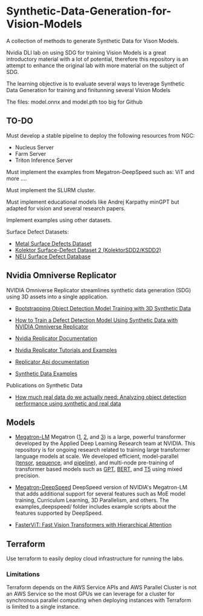 # Synthetic-Data-Generation-for-Vision-Models
 A collection of methods to generate Synthetic Data for Vison Models.

Nvidia DLI lab on using SDG for training Vision Models is a great introductory material with a lot of potential, therefore this repository is an attempt to enhance the original lab with more material on the subject of SDG.

The learning objective is to evaluate several ways to leverage Synthetic Data Generation for training and finitunning several Vision Models

The files: model.onnx and model.pth too big for Github

## TO-DO

Must develop a stable pipeline to deploy the following resources from NGC:
- Nucleus Server
- Farm Server
- Triton Inference Server

Must implement the examples from Megatron-DeepSpeed such as: ViT and more ....

Must implement the SLURM cluster.

Must implement educational models like Andrej Karpathy minGPT but adapted for vision and several research papers.

Implement examples using other datasets.

Surface Defect Datasets:
- [Metal Surface Defects Dataset](https://www.kaggle.com/datasets/fantacher/neu-metal-surface-defects-data/code)
- [Kolektor Surface-Defect Dataset 2 (KolektorSDD2/KSDD2)](https://www.vicos.si/resources/kolektorsdd2/)
- [NEU Surface Defect Database](https://www.kaggle.com/datasets/kaustubhdikshit/neu-surface-defect-database/code)

## Nvidia Omniverse Replicator
NVIDIA Omniverse Replicator streamlines synthetic data generation (SDG) using 3D assets into a single application.

- [Bootstrapping Object Detection Model Training with 3D Synthetic Data](https://developer.nvidia.com/blog/bootstrapping-object-detection-model-training-with-3d-synthetic-data/)
- [How to Train a Defect Detection Model Using Synthetic Data with NVIDIA Omniverse Replicator](https://developer.nvidia.com/blog/how-to-train-a-defect-detection-model-using-synthetic-data-with-nvidia-omniverse-replicator/)


- [Nvidia Replicator Documentation](https://docs.omniverse.nvidia.com/extensions/latest/ext_replicator.html)
- [Nvidia Replicator Tutorials and Examples](https://docs.omniverse.nvidia.com/extensions/latest/ext_replicator.html#replicator-tutorials)
- [Replicator Api documentation](https://docs.omniverse.nvidia.com/py/replicator/1.6.4/index.html)
- [Synthetic Data Examples](https://github.com/NVIDIA-Omniverse/synthetic-data-examples)

Publications on Synthetic Data

- [How much real data do we actually need: Analyzing object detection performance using synthetic and real data](https://arxiv.org/abs/1907.07061)

## Models
- [Megatron-LM](https://github.com/NVIDIA/Megatron-LM/tree/main)
Megatron ([1](https://arxiv.org/pdf/1909.08053.pdf), [2](https://arxiv.org/pdf/2104.04473.pdf), and [3](https://arxiv.org/pdf/2205.05198.pdf)) is a large, powerful transformer developed by the Applied Deep Learning Research team at NVIDIA. This repository is for ongoing research related to training large transformer language models at scale. We developed efficient, model-parallel ([tensor](https://arxiv.org/pdf/1909.08053.pdf), [sequence](https://arxiv.org/pdf/2205.05198.pdf), and [pipeline](https://arxiv.org/pdf/2104.04473.pdf)), and multi-node pre-training of transformer based models such as [GPT](https://arxiv.org/abs/2005.14165), [BERT](https://arxiv.org/pdf/1810.04805.pdf), and [T5](https://arxiv.org/abs/1910.10683) using mixed precision.

- [Megatron-DeepSpeed](https://github.com/microsoft/Megatron-DeepSpeed)
DeepSpeed version of NVIDIA's Megatron-LM that adds additional support for several features such as MoE model training, Curriculum Learning, 3D Parallelism, and others. The examples_deepspeed/ folder includes example scripts about the features supported by DeepSpeed.

- [FasterViT: Fast Vision Transformers with Hierarchical Attention](https://github.com/NVlabs/FasterViT)

## Terraform
Use terraform to easily deploy cloud infrastructure for running the labs.

### Limitations
Terraform depends on the AWS Service APIs and AWS Parallel Cluster is not an AWS Service so the most GPUs we can leverage for a cluster for synchronous parallel computing when deploying instances with Terraform is limited to a single instance.

